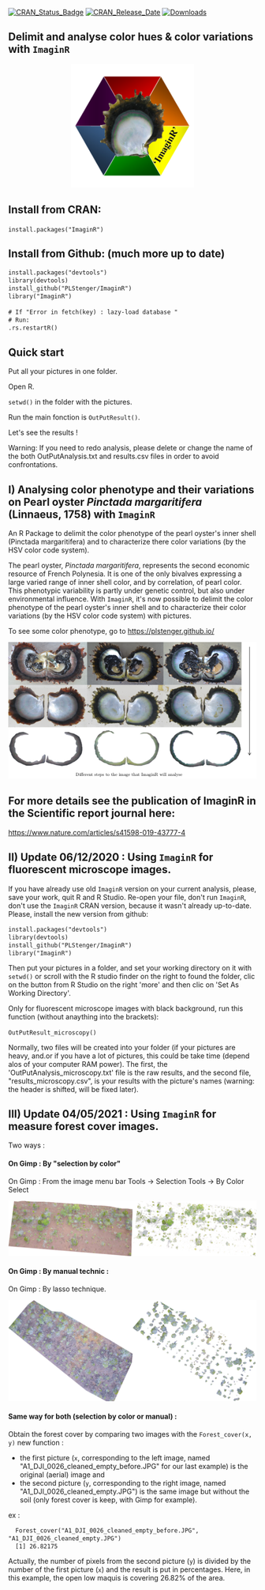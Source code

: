 
[![CRAN_Status_Badge](https://www.r-pkg.org/badges/version/ImaginR)](https://cran.r-project.org/package=ImaginR) [![CRAN_Release_Date](https://www.r-pkg.org/badges/ago/ImaginR)](https://cran.r-project.org/package=ImaginR)
[![Downloads](https://cranlogs.r-pkg.org/badges/grand-total/ImaginR)](https://cran.r-project.org/package=ImaginR)

## Delimit and analyse color hues & color variations with `ImaginR`

<div align="center">
<img src="https://github.com/PLStenger/ImaginR/blob/master/logo_imaginr.png" width="250" height="250">
</div>

## Install from CRAN:
`install.packages("ImaginR")`

## Install from Github: (much more up to date)

    install.packages("devtools")
    library(devtools)
    install_github("PLStenger/ImaginR")
    library("ImaginR")

    # If "Error in fetch(key) : lazy-load database "
    # Run:
    .rs.restartR()


## Quick start
Put all your pictures in one folder. 

Open R. 

`setwd()` in the folder with the pictures.

Run the main fonction is `OutPutResult()`. 

Let's see the results !

Warning: If you need to redo analysis, please delete or change the name of the both OutPutAnalysis.txt and results.csv files in order to avoid confrontations.


## I) Analysing color phenotype and their variations on Pearl oyster *Pinctada margaritifera* (Linnaeus, 1758) with `ImaginR`
An R Package to delimit the color phenotype of the pearl oyster's inner shell (Pinctada margaritifera) and to characterize there color variations (by the HSV color code system).

The pearl oyster, *Pinctada margaritifera*, represents the second economic resource of French Polynesia.
It is one of the only bivalves expressing a large varied range of inner shell color, and by correlation, of pearl color.
This phenotypic variability is partly under genetic control, but also under environmental influence.
With `ImaginR`, it's now possible to delimit the color phenotype of the pearl oyster's inner shell and to characterize their color variations (by the HSV color code system) with pictures.

To see some color phenotype, go to https://plstenger.github.io/

![alt tag](https://github.com/PLStenger/ImaginR/blob/master/pmarg.png)

## For more details see the publication of ImaginR in the Scientific report journal here:
https://www.nature.com/articles/s41598-019-43777-4


## II) Update 06/12/2020 : Using `ImaginR` for fluorescent microscope images.

If you have already use old `ImaginR` version on your current analysis, please, save your work, quit R and R Studio. Re-open your file, don't run `ImaginR`, don't use the `ImaginR` CRAN version, because it wasn't already up-to-date. Please, install the new version from github:

    install.packages("devtools")
    library(devtools)
    install_github("PLStenger/ImaginR")
    library("ImaginR")

Then put your pictures in a folder, and set your working directory on it with `setwd()` or scroll with the R studio finder on the right to found the folder, clic on the button from R Studio on the right 'more' and then clic on 'Set As Working Directory'.

Only for fluorescent microscope images with black background, run this function (without anaything into the brackets):

`OutPutResult_microscopy()`

Normally, two files will be created into your folder (if your pictures are heavy, and.or if you have a lot of pictures, this could be take time (depend alos of your computer RAM power).
The first, the 'OutPutAnalysis_microscopy.txt' file is the raw results, and the second file, "results_microscopy.csv", is your results with the picture's names (warning: the header is shifted, will be fixed later).

## III) Update 04/05/2021 : Using `ImaginR` for measure forest cover images.

Two ways :

#### On Gimp : By "selection by color"

On Gimp : From the image menu bar Tools → Selection Tools → By Color Select

![alt tag](https://github.com/PLStenger/ImaginR/blob/master/forest_cover_02.png)


#### On Gimp : By manual technic :

On Gimp : By lasso technique.

![alt tag](https://github.com/PLStenger/ImaginR/blob/master/forest_cover.png)

#### Same way for both (selection by color or manual) :

Obtain the forest cover by comparing two images with the `Forest_cover(x, y)` new function :
- the first picture (`x`, corresponding to the left image, named "A1_DJI_0026_cleaned_empty_before.JPG" for our last example) is the original (aerial) image and 
- the second picture (`y`, corresponding to the right image, named "A1_DJI_0026_cleaned_empty.JPG") is the same image but without the soil (only forest cover is keep, with Gimp for example).

ex : 

      Forest_cover("A1_DJI_0026_cleaned_empty_before.JPG", "A1_DJI_0026_cleaned_empty.JPG")
      [1] 26.82175

Actually, the number of pixels from the second picture (`y`) is divided by the number of the first picture (`x`) and the result is put in percentages.
Here, in this example, the open low maquis is covering 26.82% of the area.

